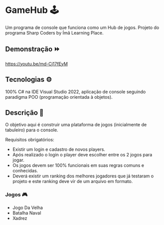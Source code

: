 # GameHub 🕹 
Um programa de console que funciona como um Hub de jogos. Projeto do programa Sharp Coders by Ímã Learning Place.

## Demonstração ⏩
https://youtu.be/md-Cj17fEyM

## Tecnologias ⚙

100% C# na IDE Visual Studio 2022, aplicação de console seguindo paradigma POO (programação orientada à objetos).

## Descrição 📕
O objetivo aqui é construir uma plataforma de jogos (inicialmente de tabuleiro) para o console.

Requisitos obrigatórios:
- Existir um login e cadastro de novos players.
- Após realizado o login o player deve escolher entre os 2 jogos para jogar.
- Os jogos devem ser 100% funcionais em suas regras comuns e conhecidas.
- Deverá existir um ranking dos melhores jogadores que já testaram o projeto e este ranking deve vir de um arquivo em formato.

### Jogos 🎮

- Jogo Da Velha
- Batalha Naval
- Xadrez
